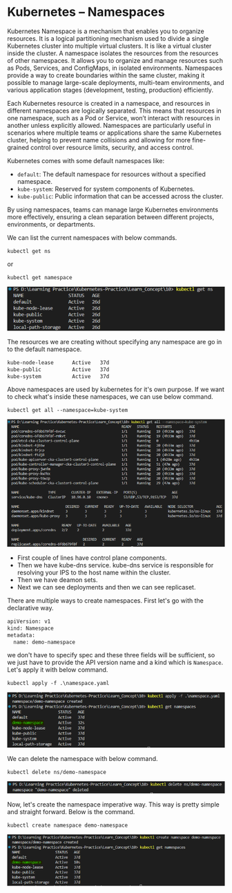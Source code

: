 
# Kubernetes – Namespaces

Kubernetes Namespace is a mechanism that enables you to organize resources. It is a logical partitioning mechanism used to divide a single Kubernetes cluster into multiple virtual clusters. It is like a virtual cluster inside the cluster. A namespace isolates the resources from the resources of other namespaces. It allows you to organize and manage resources such as Pods, Services, and ConfigMaps, in isolated environments. Namespaces provide a way to create boundaries within the same cluster, making it possible to manage large-scale deployments, multi-team environments, and various application stages (development, testing, production) efficiently.

Each Kubernetes resource is created in a namespace, and resources in different namespaces are logically separated. This means that resources in one namespace, such as a Pod or Service, won’t interact with resources in another unless explicitly allowed. Namespaces are particularly useful in scenarios where multiple teams or applications share the same Kubernetes cluster, helping to prevent name collisions and allowing for more fine-grained control over resource limits, security, and access control.

Kubernetes comes with some default namespaces like:

* ```default```: The default namespace for resources without a specified namespace.
* ```kube-system```: Reserved for system components of Kubernetes.
* ```kube-public```: Public information that can be accessed across the cluster.

By using namespaces, teams can manage large Kubernetes environments more effectively, ensuring a clean separation between different projects, environments, or departments.

We can list the current namespaces with below commands.

```
kubectl get ns
```
or
```
kubectl get namespace
```

![List current namespaces](img/01.png)

The resources we are creating without specifying any namespace are go in to the default namespace.

```
kube-node-lease      Active   37d
kube-public          Active   37d
kube-system          Active   37d
```

Above namespaces are used by kubernetes for it's own purpose. If we want to check what's inside these namespaces, we can use below command.

```
kubectl get all --namespace=kube-system
```

![Inside the namespace](img/02.png)

* First couple of lines have control plane components.
* Then we have kube-dns service. kube-dns service is responsible for resolving your IPS to the host name within the cluster.
* Then we have deamon sets. 
* Next we can see deployments and then we can see replicaset.


There are multiple ways to create namespaces. First let's go with the declarative way.

```
apiVersion: v1
kind: Namespace
metadata: 
  name: demo-namespace
```

we don't have to specify spec and these three fields will be sufficient, so we just have to provide the API version name and a kind which is ```Namespace```. Let's apply it with below command.

```
kubectl apply -f .\namespace.yaml
```

![Namespace created](img/03.png)

We can delete the namespace with below command.

```
kubectl delete ns/demo-namespace
```

![delete Namespace](img/04.png)


Now, let's create the namespace imperative way. This way is pretty simple and straight forward. Below is the command.

```
kubectl create namespace demo-namespace
```

![imperative way to create Namespace](img/05.png)